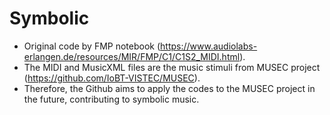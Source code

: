 # Symbolic

- Original code by FMP notebook (https://www.audiolabs-erlangen.de/resources/MIR/FMP/C1/C1S2_MIDI.html).
- The MIDI and MusicXML files are the music stimuli from MUSEC project (https://github.com/IoBT-VISTEC/MUSEC).
- Therefore, the Github aims to apply the codes to the MUSEC project in the future, contributing to symbolic music.
